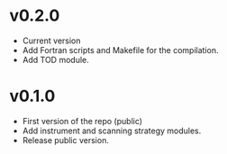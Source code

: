 # v0.2.0
* Current version
* Add Fortran scripts and Makefile for the compilation.
* Add TOD module.

# v0.1.0
* First version of the repo (public)
* Add instrument and scanning strategy modules.
* Release public version.
